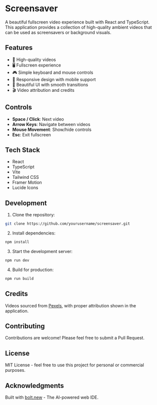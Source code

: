 # Screensaver

A beautiful fullscreen video experience built with React and TypeScript. This application provides a collection of high-quality ambient videos that can be used as screensavers or background visuals.

## Features

- 🎥 High-quality videos
- 🖥️ Fullscreen experience
- 🎮 Simple keyboard and mouse controls
- 📱 Responsive design with mobile support
- 🎨 Beautiful UI with smooth transitions
- 🎬 Video attribution and credits

## Controls

- **Space / Click**: Next video
- **Arrow Keys**: Navigate between videos
- **Mouse Movement**: Show/hide controls
- **Esc**: Exit fullscreen

## Tech Stack

- React
- TypeScript
- Vite
- Tailwind CSS
- Framer Motion
- Lucide Icons

## Development

1. Clone the repository:
```bash
git clone https://github.com/yourusername/screensaver.git
```

2. Install dependencies:
```bash
npm install
```

3. Start the development server:
```bash
npm run dev
```

4. Build for production:
```bash
npm run build
```

## Credits

Videos sourced from [Pexels](https://www.pexels.com/), with proper attribution shown in the application.

## Contributing

Contributions are welcome! Please feel free to submit a Pull Request.

## License

MIT License - feel free to use this project for personal or commercial purposes.

## Acknowledgments

Built with [bolt.new](https://bolt.new) - The AI-powered web IDE.
